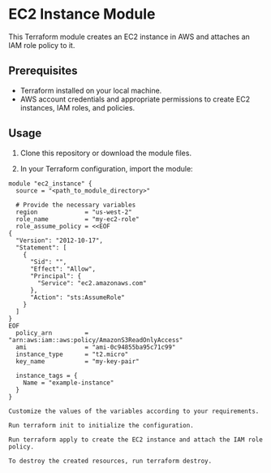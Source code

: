 # EC2 Instance Module

This Terraform module creates an EC2 instance in AWS and attaches an IAM role policy to it.

## Prerequisites

- Terraform installed on your local machine.
- AWS account credentials and appropriate permissions to create EC2 instances, IAM roles, and policies.

## Usage

1. Clone this repository or download the module files.

2. In your Terraform configuration, import the module:

```hcl
module "ec2_instance" {
  source = "<path_to_module_directory>"

  # Provide the necessary variables
  region             = "us-west-2"
  role_name          = "my-ec2-role"
  role_assume_policy = <<EOF
{
  "Version": "2012-10-17",
  "Statement": [
    {
      "Sid": "",
      "Effect": "Allow",
      "Principal": {
        "Service": "ec2.amazonaws.com"
      },
      "Action": "sts:AssumeRole"
    }
  ]
}
EOF
  policy_arn         = "arn:aws:iam::aws:policy/AmazonS3ReadOnlyAccess"
  ami                = "ami-0c94855ba95c71c99"
  instance_type      = "t2.micro"
  key_name           = "my-key-pair"

  instance_tags = {
    Name = "example-instance"
  }
}

Customize the values of the variables according to your requirements.

Run terraform init to initialize the configuration.

Run terraform apply to create the EC2 instance and attach the IAM role policy.

To destroy the created resources, run terraform destroy.

